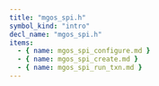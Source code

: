 ```yaml
---
title: "mgos_spi.h"
symbol_kind: "intro"
decl_name: "mgos_spi.h"
items:
  - { name: mgos_spi_configure.md }
  - { name: mgos_spi_create.md }
  - { name: mgos_spi_run_txn.md }
---
```



